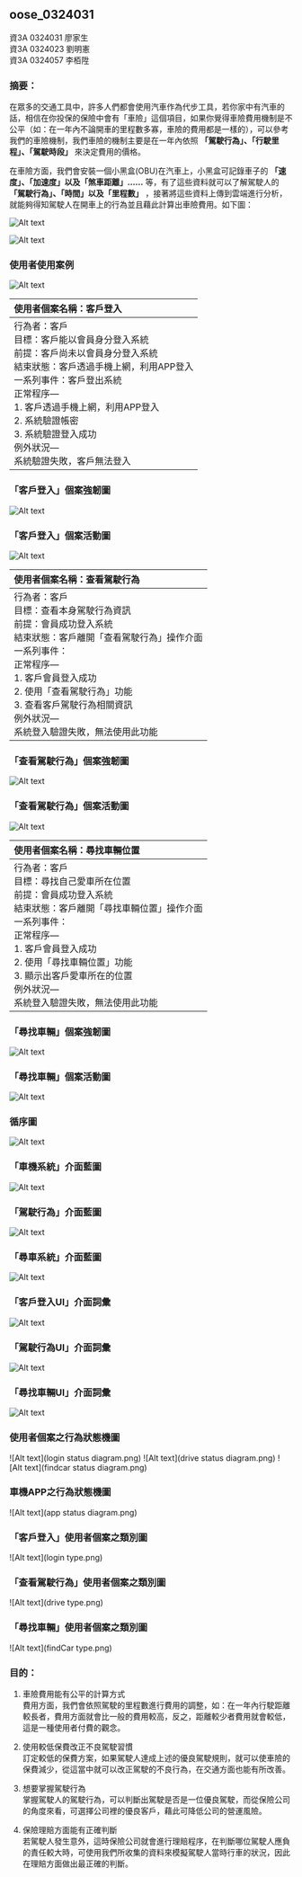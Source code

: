 ## oose_0324031
資3A 0324031 廖家生  
資3A 0324023 劉明憲  
資3A 0324057 李栢陞  
### 摘要：
在眾多的交通工具中，許多人們都會使用汽車作為代步工具，若你家中有汽車的話，相信在你投保的保險中會有「車險」這個項目，如果你覺得車險費用機制是不公平（如：在一年內不論開車的里程數多寡，車險的費用都是一樣的），可以參考我們的車險機制，我們車險的機制主要是在一年內依照 **「駕駛行為」、「行駛里程」、「駕駛時段」** 來決定費用的價格。

在車險方面，我們會安裝一個小黑盒(OBU)在汽車上，小黑盒可記錄車子的 **「速度」、「加速度」以及「煞車距離」……** 等，有了這些資料就可以了解駕駛人的 **「駕駛行為」、「時間」以及「里程數」** ，接著將這些資料上傳到雲端進行分析，就能夠得知駕駛人在開車上的行為並且藉此計算出車險費用。如下圖：

![Alt text](operation.jpg "運作流程")

![Alt text](系統介面.jpg "系統介面")

### 使用者使用案例  
![Alt text](userUseCase.png "使用者使用案例")

| 使用者個案名稱：客戶登入|
| :----------------------------|
| 行為者：客戶<br>目標：客戶能以會員身分登入系統<br>前提：客戶尚未以會員身分登入系統<br>結束狀態：客戶透過手機上網，利用APP登入<br>一系列事件：客戶登出系統<br>正常程序—<br>1. 	客戶透過手機上網，利用APP登入<br>2. 	系統驗證帳密<br>3. 	系統驗證登入成功<br>例外狀況—<br>系統驗證失敗，客戶無法登入|

### 「客戶登入」個案強韌圖  
![Alt text](clientRA.png "客戶使用個案強韌圖")

### 「客戶登入」個案活動圖  
![Alt text](clientAD.png "客戶登入活動圖")

|使用者個案名稱：查看駕駛行為|
|:-------------------------|
| 行為者：客戶<br>目標：查看本身駕駛行為資訊<br>前提：會員成功登入系統<br>結束狀態：客戶離開「查看駕駛行為」操作介面<br>一系列事件：<br>正常程序—<br>1. 	客戶會員登入成功<br>2. 	使用「查看駕駛行為」功能<br>3. 	查看客戶駕駛行為相關資訊<br>例外狀況—<br>系統登入驗證失敗，無法使用此功能|

### 「查看駕駛行為」個案強韌圖  
![Alt text](driverRA.png "駕駛使用個案強韌圖")

### 「查看駕駛行為」個案活動圖  
![Alt text](driverAD.png "駕駛使用個案活動圖")

|使用者個案名稱：尋找車輛位置|
|:----------------------|
| 行為者：客戶<br>目標：尋找自己愛車所在位置<br>前提：會員成功登入系統<br>結束狀態：客戶離開「尋找車輛位置」操作介面<br>一系列事件：<br>正常程序—<br>1. 	客戶會員登入成功<br>2. 	使用「尋找車輛位置」功能<br>3. 	顯示出客戶愛車所在的位置<br>例外狀況—<br>系統登入驗證失敗，無法使用此功能|

### 「尋找車輛」個案強韌圖  
![Alt text](findCarRA.png "尋找車輛使用個案強韌圖")

### 「尋找車輛」個案活動圖  
![Alt text](findCarAD.png "尋找車輛使用個案活動圖")

### 循序圖    
![Alt text](sequenceDiagram.png)
### 「車機系統」介面藍圖  
![Alt text](介面藍圖_車機系統.jpg)
### 「駕駛行為」介面藍圖  
![Alt text](介面藍圖_駕駛行為.jpg)
### 「尋車系統」介面藍圖  
![Alt text](介面藍圖_尋車系統.jpg)
### 「客戶登入UI」介面詞彙  
![Alt text](介面詞彙_客戶登入UI.png)
### 「駕駛行為UI」介面詞彙  
![Alt text](介面詞彙_駕駛行為UI.png)
### 「尋找車輛UI」介面詞彙  
![Alt text](介面詞彙_尋找車輛UI.png)
### 使用者個案之行為狀態機圖  
![Alt text](login status diagram.png)
![Alt text](drive status diagram.png)
![Alt text](findcar status diagram.png)
### 車機APP之行為狀態機圖  
![Alt text](app status diagram.png)
### 「客戶登入」使用者個案之類別圖  
![Alt text](login type.png)
### 「查看駕駛行為」使用者個案之類別圖  
![Alt text](drive type.png)
### 「尋找車輛」使用者個案之類別圖  
![Alt text](findCar type.png)

### 目的：

1. 車險費用能有公平的計算方式  
    費用方面，我們會依照駕駛的里程數進行費用的調整，如：在一年內行駛距離較長者，費用方面就會比一般的費用較高，反之，距離較少者費用就會較低，這是一種使用者付費的觀念。

2. 使用較低保費改正不良駕駛習慣  
    訂定較低的保費方案，如果駕駛人達成上述的優良駕駛規則，就可以使車險的保費減少，從這當中就可以改正駕駛的不良行為，在交通方面也能有所改善。  

3. 想要掌握駕駛行為  
    掌握駕駛人的駕駛行為，可以判斷出駕駛是否是一位優良駕駛，而從保險公司的角度來看，可選擇公司裡的優良客戶，藉此可降低公司的營運風險。

4. 保險理賠方面能有正確判斷  
    若駕駛人發生意外，這時保險公司就會進行理賠程序，在判斷哪位駕駛人應負的責任較大時，可使用我們所收集的資料來模擬駕駛人當時行車的狀況，因此在理賠方面做出最正確的判斷。
